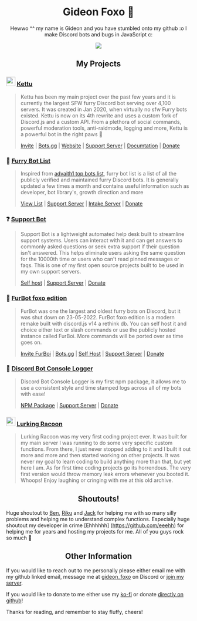 <h1 align="center">Gideon Foxo 🦊</h1>


<p align="center">
    Hewwo ^^ my name is Gideon and you have stumbled onto my github :o I make Discord bots and bugs in JavaScript c: 
  </p>
  
<p align="center">
    <img src="https://github-readme-stats-git-masterrstaa-rickstaa.vercel.app/api?username=Gideon-foxo&theme=vision-friendly-dark&show_icons=true" />
  </p>



<h2 align="center">My Projects</h2>


### <img src="https://cdn.discordapp.com/avatars/667131062941384757/7765807e87145c0432ed5309a26d7350.webp?size=2048" width="25" height="25" /> [Kettu](https://github.com/kettubot) 
> Kettu has been my main project over the past few years and it is currently the largest SFW furry Discord bot serving over 4,100 servers. It was created in Jan 2020, when virtually no sfw Furry bots existed. Kettu is now on its 4th rewrite and uses a custom fork of Discord.js and a custom API. From a plethora of social commands, powerful moderation tools, anti-raidmode, logging and more, Kettu is a powerful bot in the right paws 🐾
> 
> [Invite](https://kettu.cc/api/invite) | [Bots.gg](https://discord.bots.gg/bots/667131062941384757) | [Website](https://kettu.cc/) | [Support Server](https://kettu.cc/support) | [Documtation](https://kettu.cc/docs) | [Donate](https://kettu.cc/donate)


### 🐶 [Furry Bot List](https://github.com/Gideon-foxo/furry-bots) 
> Inspired from [advaith1 top bots list](https://gist.github.com/advaith1/451dcbca2d7c3503d4f48d63eb918cb0), furry bot list is a list of all the publicly verified and maintained furry Discord bots. It is generally updated a few times a month and contains useful information such as developer, bot library's, growth direction and more
> 
> [View List](https://github.com/Gideon-Foxo/furry-bots#readme) | [Support Server](https://discord.gg/c4q5GMN2n4) | [Intake Server](https://discord.gg/dTKfYRmk4W) | [Donate](https://ko-fi.com/gideonfoxo)


### ❓ [Support Bot](https://github.com/Gideon-foxo/support-bot) 
> Support Bot is a lightweight automated help desk built to streamline support systems. Users can interact with it and can get answers to commonly asked questions or seek extra support if their question isn't answered. This helps eliminate users asking the same question for the 10000th time or users who can't read pinned messages or faqs. This is one of my first open source projects built to be used in my own support servers.
> 
> [Self host](https://github.com/Gideon-foxo/support-bot#installation) | [Support Server](https://discord.gg/G2sWsCA8nS) | [Donate](https://ko-fi.com/gideonfoxo)


### 🦊 [FurBot foxo edition](https://github.com/Gideon-Foxo/FurBot-foxo-edition)
> FurBot was one the largest and oldest furry bots on Discord, but it was shut down on 23-05-2022. FurBot foxo edition is a modern remake built with discord.js v14 a rethink db. You can self host it and choice either text or slash commands or use the publicly hosted instance called FurBoi. More commands will be ported over as time goes on.
>
> [Invite FurBoi](https://discord.com/api/oauth2/authorize?client_id=990695577547333734&permissions=346176&scope=bot+applications.commands) | [Bots.gg](https://discord.bots.gg/bots/990695577547333734) | [Self Host](https://github.com/Gideon-Foxo/FurBot-foxo-edition#self-hosting) | [Support Server](https://discord.gg/HyMnSbs53P) | [Donate](https://ko-fi.com/gideonfoxo)


### 📝 [Discord Bot Console Logger](https://github.com/Gideon-Foxo/dbot-console-logger)

> Discord Bot Console Logger is my first npm package, it allows me to use a consistent style and time stamped logs across all of my bots with ease!
> 
> [NPM Package](https://www.npmjs.com/package/dbot-console-logger) | [Support Server](https://discord.gg/q4jrwWPWEt) | [Donate](https://ko-fi.com/gideonfoxo)


### <img src="https://cdn.discordapp.com/avatars/600669425263181850/e5ee8243d18f13ecae936b6b15de4445.png?size=4096" width="25" height="25" /> [Lurking Racoon](https://github.com/Gideon-foxo/Lurking-Racoon)

> Lurking Racoon was my very first coding project ever. It was built for my main server I was running to do some very specific custom functions. From there, I just never stopped adding to it and I built it out more and more and then started working on other projects. It was never my goal to learn coding to build anything more than that, but yet here I am. As for first time coding projects go its horrendous. The very first version would throw memory leak errors whenever you booted it. Whoops! Enjoy laughing or cringing with me at this old archive.


<h2 align="center">Shoutouts!</h2>

Huge shoutout to [Ben](https://github.com/Benricheson101), [Riku](https://github.com/riku5543) and [Jack](https://github.com/Jack073) for helping me with so many silly problems and helping me to understand complex functions. Especially huge shoutout my developer in crime [Ehhhhhh] (https://github.com/eeehh) for helping me for years and hosting my projects for me. All of you guys rock so much 🙏

 
<h2 align="center">Other Information</h2> 

If you would like to reach out to me personally please either email me with my github linked email, message me at [gideon_foxo](https://discord.com/users/524371727812263948) on Discord or [join my server](https://discord.gg/HGpFmYBQ26).

If you would like to donate to me either use my [ko-fi](https://ko-fi.com/gideonfoxo) or donate [directly on github](https://github.com/sponsors/Gideon-Foxo)!

Thanks for reading, and remember to stay fluffy, cheers!
